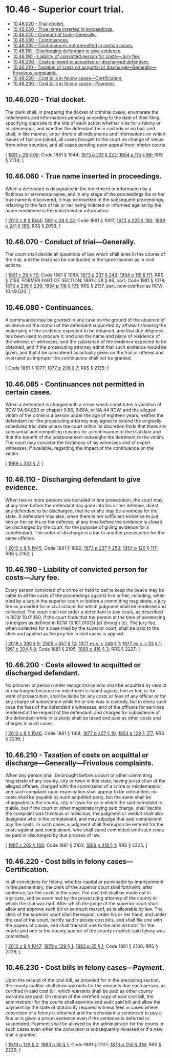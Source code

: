 # 10.46 - Superior court trial.
* [10.46.020 - Trial docket.](#1046020---trial-docket)
* [10.46.060 - True name inserted in proceedings.](#1046060---true-name-inserted-in-proceedings)
* [10.46.070 - Conduct of trial—Generally.](#1046070---conduct-of-trialgenerally)
* [10.46.080 - Continuances.](#1046080---continuances)
* [10.46.085 - Continuances not permitted in certain cases.](#1046085---continuances-not-permitted-in-certain-cases)
* [10.46.110 - Discharging defendant to give evidence.](#1046110---discharging-defendant-to-give-evidence)
* [10.46.190 - Liability of convicted person for costs—Jury fee.](#1046190---liability-of-convicted-person-for-costsjury-fee)
* [10.46.200 - Costs allowed to acquitted or discharged defendant.](#1046200---costs-allowed-to-acquitted-or-discharged-defendant)
* [10.46.210 - Taxation of costs on acquittal or discharge—Generally—Frivolous complaints.](#1046210---taxation-of-costs-on-acquittal-or-dischargegenerallyfrivolous-complaints)
* [10.46.220 - Cost bills in felony cases—Certification.](#1046220---cost-bills-in-felony-casescertification)
* [10.46.230 - Cost bills in felony cases—Payment.](#1046230---cost-bills-in-felony-casespayment)
## 10.46.020 - Trial docket.
The clerk shall, in preparing the docket of criminal cases, enumerate the indictments and informations pending according to the date of their filing, specifying opposite to the title of each action whether it be for a felony or misdemeanor, and whether the defendant be in custody or on bail; and shall, in like manner, enter therein all indictments and informations on which issues of fact are joined, all cases brought to the court on change of venue from other counties, and all cases pending upon appeal from inferior courts.

\[ [1891 c 28 § 65](http://leg.wa.gov/CodeReviser/documents/sessionlaw/1891c28.pdf?cite=1891%20c%2028%20§%2065); Code 1881 § 1044; [1873 p 231 § 222](http://leg.wa.gov/CodeReviser/Pages/session_laws.aspx?cite=1873%20p%20231%20§%20222); [1854 p 115 § 86](http://leg.wa.gov/CodeReviser/Pages/session_laws.aspx?cite=1854%20p%20115%20§%2086); RRS § 2134; \]

## 10.46.060 - True name inserted in proceedings.
When a defendant is designated in the indictment or information by a fictitious or erroneous name, and in any stage of the proceedings his or her true name is discovered, it may be inserted in the subsequent proceedings, referring to the fact of his or her being indicted or informed against by the name mentioned in the indictment or information.

\[ [2010 c 8 § 1044](http://lawfilesext.leg.wa.gov/biennium/2009-10/Pdf/Bills/Session%20Laws/Senate/6239-S.SL.pdf?cite=2010%20c%208%20§%201044); [1891 c 28 § 23](http://leg.wa.gov/CodeReviser/documents/sessionlaw/1891c28.pdf?cite=1891%20c%2028%20§%2023); Code 1881 § 1007; [1873 p 225 § 190](http://leg.wa.gov/CodeReviser/Pages/session_laws.aspx?cite=1873%20p%20225%20§%20190); [1869 p 241 § 185](http://leg.wa.gov/CodeReviser/Pages/session_laws.aspx?cite=1869%20p%20241%20§%20185); RRS § 2058; \]

## 10.46.070 - Conduct of trial—Generally.
The court shall decide all questions of law which shall arise in the course of the trial, and the trial shall be conducted in the same manner as in civil actions.

\[ [1891 c 28 § 70](http://leg.wa.gov/CodeReviser/documents/sessionlaw/1891c28.pdf?cite=1891%20c%2028%20§%2070); Code 1881 § 1088; [1873 p 237 § 249](http://leg.wa.gov/CodeReviser/Pages/session_laws.aspx?cite=1873%20p%20237%20§%20249); [1854 p 119 § 111](http://leg.wa.gov/CodeReviser/Pages/session_laws.aspx?cite=1854%20p%20119%20§%20111); RRS § 2158. FORMER PART OF SECTION: 1891 c 28 § 66, part; Code 1881 § 1078; [1873 p 236 § 239](http://leg.wa.gov/CodeReviser/Pages/session_laws.aspx?cite=1873%20p%20236%20§%20239); [1854 p 118 § 101](http://leg.wa.gov/CodeReviser/Pages/session_laws.aspx?cite=1854%20p%20118%20§%20101); RRS § 2137, part, now codified as RCW  10.49.020; \]

## 10.46.080 - Continuances.
A continuance may be granted in any case on the ground of the absence of evidence on the motion of the defendant supported by affidavit showing the materiality of the evidence expected to be obtained, and that due diligence has been used to procure it; and also the name and place of residence of the witness or witnesses; and the substance of the evidence expected to be obtained, and if the prosecuting attorney admit that such evidence would be given, and that it be considered as actually given on the trial or offered and overruled as improper the continuance shall not be granted.

\[ Code 1881 § 1077; [1877 p 206 § 7](http://leg.wa.gov/CodeReviser/Pages/session_laws.aspx?cite=1877%20p%20206%20§%207); RRS § 2135; \]

## 10.46.085 - Continuances not permitted in certain cases.
When a defendant is charged with a crime which constitutes a violation of RCW 9A.64.020 or chapter 9.68, 9.68A, or 9A.44 RCW, and the alleged victim of the crime is a person under the age of eighteen years, neither the defendant nor the prosecuting attorney may agree to extend the originally scheduled trial date unless the court within its discretion finds that there are substantial and compelling reasons for a continuance of the trial date and that the benefit of the postponement outweighs the detriment to the victim. The court may consider the testimony of lay witnesses and of expert witnesses, if available, regarding the impact of the continuance on the victim.

\[ [1989 c 332 § 7](http://leg.wa.gov/CodeReviser/documents/sessionlaw/1989c332.pdf?cite=1989%20c%20332%20§%207); \]

## 10.46.110 - Discharging defendant to give evidence.
When two or more persons are included in one prosecution, the court may, at any time before the defendant has gone into his or her defense, direct any defendant to be discharged, that he or she may be a witness for the state. A defendant may also, when there is not sufficient evidence to put him or her on his or her defense, at any time before the evidence is closed, be discharged by the court, for the purpose of giving evidence for a codefendant. The order of discharge is a bar to another prosecution for the same offense.

\[ [2010 c 8 § 1045](http://lawfilesext.leg.wa.gov/biennium/2009-10/Pdf/Bills/Session%20Laws/Senate/6239-S.SL.pdf?cite=2010%20c%208%20§%201045); Code 1881 § 1092; [1873 p 237 § 253](http://leg.wa.gov/CodeReviser/Pages/session_laws.aspx?cite=1873%20p%20237%20§%20253); [1854 p 120 § 117](http://leg.wa.gov/CodeReviser/Pages/session_laws.aspx?cite=1854%20p%20120%20§%20117); RRS § 2162; \]

## 10.46.190 - Liability of convicted person for costs—Jury fee.
Every person convicted of a crime or held to bail to keep the peace may be liable to all the costs of the proceedings against him or her, including, when tried by a jury in the superior court or before a committing magistrate, a jury fee as provided for in civil actions for which judgment shall be rendered and collected. The court shall not order a defendant to pay costs, as described in RCW 10.01.160, if the court finds that the person at the time of sentencing is indigent as defined in RCW 10.101.010(3) (a) through (c). The jury fee, when collected for a case tried by the superior court, shall be paid to the clerk and applied as the jury fee in civil cases is applied.

\[ [2018 c 269 § 9](http://lawfilesext.leg.wa.gov/biennium/2017-18/Pdf/Bills/Session%20Laws/House/1783-S2.SL.pdf?cite=2018%20c%20269%20§%209); [2005 c 457 § 12](http://lawfilesext.leg.wa.gov/biennium/2005-06/Pdf/Bills/Session%20Laws/Senate/5454-S2.SL.pdf?cite=2005%20c%20457%20§%2012); [1977 ex.s. c 248 § 1](http://leg.wa.gov/CodeReviser/documents/sessionlaw/1977ex1c248.pdf?cite=1977%20ex.s.%20c%20248%20§%201); [1977 ex.s. c 53 § 1](http://leg.wa.gov/CodeReviser/documents/sessionlaw/1977ex1c53.pdf?cite=1977%20ex.s.%20c%2053%20§%201); [1961 c 304 § 8](http://leg.wa.gov/CodeReviser/documents/sessionlaw/1961c304.pdf?cite=1961%20c%20304%20§%208); Code 1881 § 2105; [1869 p 418 § 3](http://leg.wa.gov/CodeReviser/Pages/session_laws.aspx?cite=1869%20p%20418%20§%203); RRS § 2227; \]

## 10.46.200 - Costs allowed to acquitted or discharged defendant.
No prisoner or person under recognizance who shall be acquitted by verdict or discharged because no indictment is found against him or her, or for want of prosecution, shall be liable for any costs or fees of any officer or for any charge of subsistence while he or she was in custody, but in every such case the fees of the defendant's witnesses, and of the officers for services rendered at the request of the defendant; and charges for subsistence of the defendant while in custody shall be taxed and paid as other costs and charges in such cases.

\[ [2010 c 8 § 1046](http://lawfilesext.leg.wa.gov/biennium/2009-10/Pdf/Bills/Session%20Laws/Senate/6239-S.SL.pdf?cite=2010%20c%208%20§%201046); Code 1881 § 1168; [1877 p 207 § 10](http://leg.wa.gov/CodeReviser/Pages/session_laws.aspx?cite=1877%20p%20207%20§%2010); [1854 p 129 § 177](http://leg.wa.gov/CodeReviser/Pages/session_laws.aspx?cite=1854%20p%20129%20§%20177); RRS § 2236; \]

## 10.46.210 - Taxation of costs on acquittal or discharge—Generally—Frivolous complaints.
When any person shall be brought before a court or other committing magistrate of any county, city or town in this state, having jurisdiction of the alleged offense, charged with the commission of a crime or misdemeanor, and such complaint upon examination shall appear to be unfounded, no costs shall be payable by such acquitted party, but the same shall be chargeable to the county, city or town for or in which the said complaint is triable, but if the court or other magistrate trying said charge, shall decide the complaint was frivolous or malicious, the judgment or verdict shall also designate who is the complainant, and may adjudge that said complainant pay the costs. In such cases a judgment shall thereupon be entered for the costs against said complainant, who shall stand committed until such costs be paid or discharged by due process of law.

\[ [1987 c 202 § 168](http://leg.wa.gov/CodeReviser/documents/sessionlaw/1987c202.pdf?cite=1987%20c%20202%20§%20168); Code 1881 § 2103; [1869 p 418 § 1](http://leg.wa.gov/CodeReviser/Pages/session_laws.aspx?cite=1869%20p%20418%20§%201); RRS § 2225; \]

## 10.46.220 - Cost bills in felony cases—Certification.
In all convictions for felony, whether capital or punishable by imprisonment in the penitentiary, the clerk of the superior court shall forthwith, after sentence, tax the costs in the case. The cost bill shall be made out in triplicate, and be examined by the prosecuting attorney of the county in which the trial was had. After which the judge of the superior court shall allow and approve such bill or so much thereof, as is allowable by law. The clerk of the superior court shall thereupon, under his or her hand, and under the seal of the court, certify said triplicate cost bills, and shall file one with the papers of cause, and shall transmit one to the administrator for the courts and one to the county auditor of the county in which said felony was committed.

\[ [2010 c 8 § 1047](http://lawfilesext.leg.wa.gov/biennium/2009-10/Pdf/Bills/Session%20Laws/Senate/6239-S.SL.pdf?cite=2010%20c%208%20§%201047); [1979 c 129 § 1](http://leg.wa.gov/CodeReviser/documents/sessionlaw/1979c129.pdf?cite=1979%20c%20129%20§%201); [1883 p 35 § 1](http://leg.wa.gov/CodeReviser/Pages/session_laws.aspx?cite=1883%20p%2035%20§%201); Code 1881 § 2106; RRS § 2228; \]

## 10.46.230 - Cost bills in felony cases—Payment.
Upon the receipt of the cost bill, as provided for in the preceding section, the county auditor shall draw warrants for the amounts due each person, as certified in said cost bill, which warrants shall be paid as other county warrants are paid. On receipt of the certified copy of said cost bill, the administrator for the courts shall examine and audit said bill and allow the payment by the state of statutorily required witness fees in cases where conviction of a felony is obtained and the defendant is sentenced to pay a fine or is given a prison sentence even if the sentence is deferred or suspended. Payment shall be allowed by the administrator for the courts in such cases even when the conviction is subsequently reversed or if a new trial is granted.

\[ [1979 c 129 § 2](http://leg.wa.gov/CodeReviser/documents/sessionlaw/1979c129.pdf?cite=1979%20c%20129%20§%202); [1883 p 35 § 1](http://leg.wa.gov/CodeReviser/Pages/session_laws.aspx?cite=1883%20p%2035%20§%201); Code 1881 § 2107; [1873 p 250 § 316](http://leg.wa.gov/CodeReviser/Pages/session_laws.aspx?cite=1873%20p%20250%20§%20316); RRS § 2229; \]

